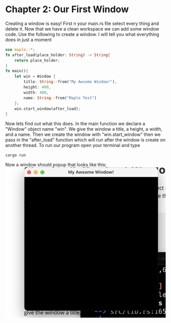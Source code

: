 # Chapter 2: Our First Window

Creating a window is easy! First n your main.rs file select every thing and delete it. Now that we have a clean workspace we can add some window code. Use the  following to create a window. I will tell you what everything does in just a moment
```rust
use maple::*;
fn after_load(place_holder: String) -> String{
	return place_holder;
}
fn main(){
	let win = Window {
		title: String::from("My Awsome Window!"),
		height: 400,
		width: 400,
		name: String::from("Maple Test")
	};
	win.start_window(after_load);
}
```
Now lets find out what this does. In the main function we declare a "Window" object name "win". We give the window a title, a height, a width, and a name.
Then we create the window with "win.start_window" then we pass in the "after_load" function which will run after the window is create on another thread. To run our program open your terminal and type
```
cargo run
```
Now a window should popup that looks like this:
![Window](./our-first-window.png)
